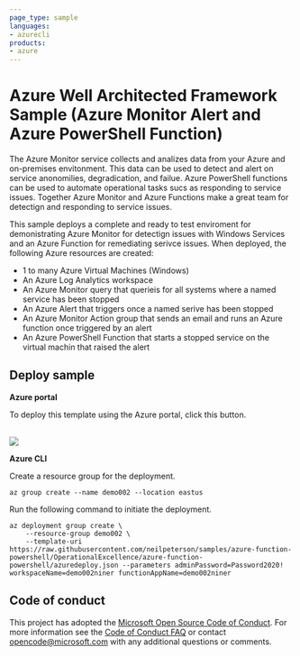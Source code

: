 ```yaml
--- 
page_type: sample
languages:
- azurecli
products:
- azure
---
```


# Azure Well Architected Framework Sample (Azure Monitor Alert and Azure PowerShell Function)

The Azure Monitor service collects and analizes data from your Azure and on-premises envitonment. This data can be used to detect and alert on service anonomilies, degradication, and failue. Azure PowerShell functions can be used to automate operational tasks sucs as responding to service issues. Together Azure Monitor and Azure Functions make a great team for detectign and responding to service issues.

This sample deploys a complete and ready to test enviroment for demonistrating Azure Monitor for detectign issues with Windows Services and an Azure Function for remediating serivce issues. When deployed, the following Azure resources are created:

- 1 to many Azure Virtual Machines (Windows)
- An Azure Log Analytics workspace
- An Azure Monitor query that querieis for all systems where a named service has been stopped
- An Azure Alert that triggers once a named serive has been stopped
- An Azure Monitor Action group that sends an email and runs an Azure function once triggered by an alert
- An Azure PowerShell Function that starts a stopped service on the virtual machin that raised the alert

## Deploy sample

**Azure portal**

To deploy this template using the Azure portal, click this button.  

<br />

<a href="https://portal.azure.com/#create/Microsoft.Template/uri/https%3A%2F%2Fraw.githubusercontent.com%2Fmspnp%2Fsamples%2Fmaster%2FOperationalExcellence%2Fazure-function-powershell%2Fazuredeploy.json" target="_blank">
    <img src="http://azuredeploy.net/deploybutton.png"/>
</a>  

**Azure CLI**

Create a resource group for the deployment.

```azurecli
az group create --name demo002 --location eastus
```

Run the following command to initiate the deployment.

```azurecli
az deployment group create \
    --resource-group demo002 \
    --template-uri https://raw.githubusercontent.com/neilpeterson/samples/azure-function-powershell/OperationalExcellence/azure-function-powershell/azuredeploy.json --parameters adminPassword=Password2020! workspaceName=demo002niner functionAppName=demo002niner
```

## Code of conduct

This project has adopted the [Microsoft Open Source Code of Conduct](https://opensource.microsoft.com/codeofconduct/). For more information see the [Code of Conduct FAQ](https://opensource.microsoft.com/codeofconduct/faq/) or contact [opencode@microsoft.com](mailto:opencode@microsoft.com) with any additional questions or comments.
